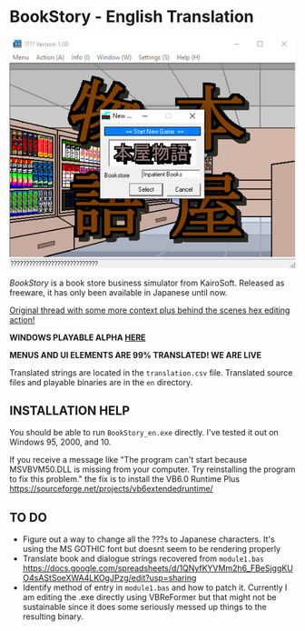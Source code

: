 # BookStory - English Translation

![BOOKSTORY](img.png)

*BookStory* is a book store business simulator from KairoSoft. Released as freeware, it has only been available in Japanese until now. 

[Original thread with some more context plus behind the scenes hex editing action!](https://mobile.twitter.com/unrealchill/status/1375828018711650305)

**WINDOWS PLAYABLE ALPHA [HERE](https://github.com/xraymemory/bookstory-en/releases/download/0.5/BookStory.zip)**

**MENUS AND UI ELEMENTS ARE 99% TRANSLATED! WE ARE LIVE**


Translated strings are located in the `translation.csv` file. Translated source files and playable binaries are in the `en` directory.

## INSTALLATION HELP
You should be able to run `BookStory_en.exe` directly. I've tested it out on Windows 95, 2000, and 10. 

If you receive a message like "The program can't start because MSVBVM50.DLL is missing from your computer. Try reinstalling the program to fix this problem." the fix is to install the VB6.0 Runtime Plus https://sourceforge.net/projects/vb6extendedruntime/

## TO DO
* Figure out a way to change all the ???s to Japanese characters. It's using the MS GOTHIC font but doesnt seem to be rendering properly 
* Translate book and dialogue strings recovered from `module1.bas` https://docs.google.com/spreadsheets/d/1QNyfKYVMm2h6_FBeSjggKUO4sAStSoeXWA4LKOgJPzg/edit?usp=sharing
* Identify method of entry in `module1.bas` and how to patch it. Currently I am editing the .exe directly using VBReFormer but that might not be sustainable since it does some seriously messed up things to the resulting binary. 
